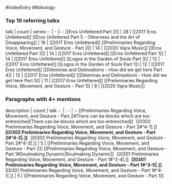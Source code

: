 #IndexEntry #Robology

### Top 10 referring talks
talk | count | series
:- | - |: -
[[Eros Unfettered Part 2]] | 28 | [[2017 Eros Unfettered]]
[[Eros Unfettered Part 5 - Otherness and the Art of Disappearing]] | 16 | [[2017 Eros Unfettered]]
[[Preliminaries Regarding Voice, Movement, and Gesture - Part 2]] | 14 | [[2020 Vajra Music]]
[[Eros Unfettered Part 3]] | 14 | [[2017 Eros Unfettered]]
[[Eros Unfettered Part 1]] | 14 | [[2017 Eros Unfettered]]
[[Logos in the Garden of Souls Part 3]] | 12 | [[2017 Eros Unfettered]]
[[Logos in the Garden of Souls Part 1]] | 12 | [[2017 Eros Unfettered]]
[[Dilemmas and Delineations - How did we get here Part 4]] | 12 | [[2017 Eros Unfettered]]
[[Dilemmas and Delineations - How did we get here Part 5]] | 11 | [[2017 Eros Unfettered]]
[[Preliminaries Regarding Voice, Movement, and Gesture - Part 1]] | 8 | [[2020 Vajra Music]]

### Paragraphs with 4+ mentions
description | count | talk
:- | : - | :-
[[Preliminaries Regarding Voice, Movement, and Gesture - Part 2#There can be blocks which are too entrenched\|There can be blocks which are too entrenched]] &nbsp;&nbsp;[[0302 Preliminaries Regarding Voice, Movement, and Gesture - Part 2#^4-1\|.]] &nbsp; **[[0302 Preliminaries Regarding Voice, Movement, and Gesture - Part 2#^4-2\|.]]** &nbsp; [[0302 Preliminaries Regarding Voice, Movement, and Gesture - Part 2#^4-3\|.]] | 5 | [[Preliminaries Regarding Voice, Movement, and Gesture - Part 2]]
[[Preliminaries Regarding Voice, Movement, and Gesture - Part 1#Soulmaking Dynamic\|Soulmaking Dynamic]] &nbsp;&nbsp;[[0301 Preliminaries Regarding Voice, Movement, and Gesture - Part 1#^3-4\|.]] &nbsp; **[[0301 Preliminaries Regarding Voice, Movement, and Gesture - Part 1#^3-5\|.]]** &nbsp; [[0301 Preliminaries Regarding Voice, Movement, and Gesture - Part 1#^4-1\|.]] | 5 | [[Preliminaries Regarding Voice, Movement, and Gesture - Part 1]]

